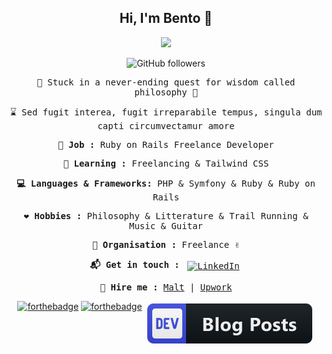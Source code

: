 <div align="center">

## Hi, I'm Bento :wave:

![](https://media1.tenor.com/images/8964fed65a41840b2ee14f56f7f8cf5f/tenor.gif)

![GitHub followers](https://img.shields.io/github/followers/davidBentoPereira?style=social)

<samp>
  
:bee: Stuck in a never-ending quest for wisdom called philosophy :seedling:

:hourglass: Sed fugit interea, fugit irreparabile tempus, singula dum capti circumvectamur amore

**:gem: Job :** Ruby on Rails Freelance Developer 

**:school_satchel: Learning :** Freelancing & Tailwind CSS

**:computer: Languages & Frameworks:** PHP & Symfony & Ruby & Ruby on Rails

**:heart: Hobbies :** Philosophy & Litterature & Trail Running & Music & Guitar

**:office: Organisation :** Freelance :v:

**:mailbox_with_mail: Get in touch :** 
<a href="https://www.linkedin.com/in/david-bento-pereira/">
    <img src="https://raw.githubusercontent.com/MikeCodesDotNET/MikeCodesDotNET/a8abbf37441f3253f74ea255a47f289208d7568c/Resources/linkedIn.svg" alt="LinkedIn" style="vertical-align:top; margin:4px">
  </a>

**:briefcase: Hire me :** [Malt](https://www.malt.fr/profile/davidbentopereira) | [Upwork](https://www.upwork.com/freelancers/~01bc7eb64810734817)

</samp>

[![forthebadge](https://forthebadge.com/images/badges/uses-badges.svg)](https://forthebadge.com)
[![forthebadge](https://forthebadge.com/images/badges/built-with-love.svg)](https://forthebadge.com)
<a href="https://dev.to/bento">
  <img src="https://github.com/MikeCodesDotNET/ColoredBadges/blob/master/svg/blogs/devto.svg" alt="Dev.to" style="vertical-align:top; margin:4px"></img>
</a>
<!--
<img src="https://github.com/MikeCodesDotNET/ColoredBadges/blob/master/svg/dev/frameworks/bootstrap.svg" alt="Bootstrap" style="vertical-align:top; margin:4px"></img>
<img src="https://github.com/MikeCodesDotNET/ColoredBadges/blob/master/svg/dev/languages/html.svg" alt="Bootstrap" style="vertical-align:top; margin:4px"></img>
<img src="https://github.com/MikeCodesDotNET/ColoredBadges/blob/master/svg/dev/languages/php.svg" alt="PHP" style="vertical-align:top; margin:4px"></img>
<img src="https://github.com/MikeCodesDotNET/ColoredBadges/blob/master/svg/dev/misc/firefox.svg" alt="Firefox" style="vertical-align:top; margin:4px"></img>
<img src="https://github.com/MikeCodesDotNET/ColoredBadges/blob/master/svg/dev/misc/web.svg" alt="Web" style="vertical-align:top; margin:4px"></img>
<img src="https://github.com/MikeCodesDotNET/ColoredBadges/blob/master/svg/dev/tools/jetbrains_phpstorm.svg" alt="PHP Storm" style="vertical-align:top; margin:4px"></img>
<img src="https://github.com/MikeCodesDotNET/ColoredBadges/blob/master/svg/dev/tools/jetbrains_rubymine.svg" alt="RubyMine" style="vertical-align:top; margin:4px"></img>
-->
</div>

